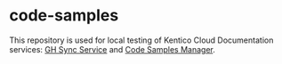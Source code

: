 # code-samples

This repository is used for local testing of Kentico Cloud Documentation services: [GH Sync Service](https://github.com/Kentico/kentico-cloud-docs-github-sync) and [Code Samples Manager](https://github.com/Kentico/kentico-cloud-docs-samples-manager).  
